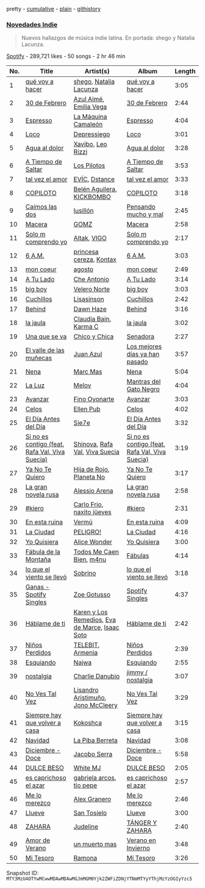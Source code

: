 pretty - [cumulative](/playlists/cumulative/37i9dQZF1DXaaU1AaHpZeu.md) - [plain](/playlists/plain/37i9dQZF1DXaaU1AaHpZeu) - [githistory](https://github.githistory.xyz/mackorone/spotify-playlist-archive/blob/main/playlists/plain/37i9dQZF1DXaaU1AaHpZeu)

### [Novedades Indie](https://open.spotify.com/playlist/37i9dQZF1DXaaU1AaHpZeu)

> Nuevos hallazgos de música indie latina\. En portada: shego y Natalia Lacunza.

[Spotify](https://open.spotify.com/user/spotify) - 289,721 likes - 50 songs - 2 hr 46 min

| No. | Title | Artist(s) | Album | Length |
|---|---|---|---|---|
| 1 | [qué voy a hacer](https://open.spotify.com/track/0t7Sn2HbOk7inow65D6na5) | [shego](https://open.spotify.com/artist/1DiDa1DfTjldKJQeonyP33), [Natalia Lacunza](https://open.spotify.com/artist/3Zs59sqZJ6fWQqWbRC8bOP) | [qué voy a hacer](https://open.spotify.com/album/5AXWainYQGafkbtRpzqz1L) | 3:05 |
| 2 | [30 de Febrero](https://open.spotify.com/track/0wOwmzIfUBzrbI3ooWC5kf) | [Azul Aimé](https://open.spotify.com/artist/2RK7ej33rvNMfEAqlWUqyY), [Emilia Vega](https://open.spotify.com/artist/6nB44LUFpUSgZ7sjnoUJfV) | [30 de Febrero](https://open.spotify.com/album/442Wnb4RgTfPDDPY24ajBC) | 2:44 |
| 3 | [Espresso](https://open.spotify.com/track/2D7Mm6iS2CKnI8uRGvmdbi) | [La Máquina Camaleón](https://open.spotify.com/artist/6NIyDDyPBRTyPZ6ggjE8Rj) | [Espresso](https://open.spotify.com/album/2CDiUmUqK5PKkYjzpa1qgf) | 4:04 |
| 4 | [Loco](https://open.spotify.com/track/0IXqjQvowN9xWG8TKLiLR3) | [Depressiego](https://open.spotify.com/artist/0lGbS4aZKjwIzqXtq2fyQD) | [Loco](https://open.spotify.com/album/7hIQwYkwVkG0gGfi8g8WvF) | 3:01 |
| 5 | [Agua al dolor](https://open.spotify.com/track/4gJob9AR3tWEh1OfGtVj1h) | [Xavibo](https://open.spotify.com/artist/3v2sYzsuZVd0gAhMWgl9I7), [Leo Rizzi](https://open.spotify.com/artist/2281RSmb2cN6knnt0Iarb2) | [Agua al dolor](https://open.spotify.com/album/6GET4E1rNMJVSENvXiKBBh) | 3:28 |
| 6 | [A Tiempo de Saltar](https://open.spotify.com/track/0gVk1XyjHSwQKRc0BDNT1A) | [Los Pilotos](https://open.spotify.com/artist/0KH6VwUGYaHCMTfp3WRxm4) | [A Tiempo de Saltar](https://open.spotify.com/album/4Goniy8EbyA32vevPNqbTe) | 3:53 |
| 7 | [tal vez el amor](https://open.spotify.com/track/28HWPrCDObbNmNwLH92hKZ) | [EVÍC](https://open.spotify.com/artist/4VrtzTmhlJ4NxpNLGEOYsz), [Dstance](https://open.spotify.com/artist/1NxTfbylQiyMQ8yOFxG3x2) | [tal vez el amor](https://open.spotify.com/album/5qu0izFsk48Fo3vIvfJqu0) | 3:33 |
| 8 | [COPILOTO](https://open.spotify.com/track/2PwsYGHIIngJGkxURvmpZG) | [Belén Aguilera](https://open.spotify.com/artist/5fmYDIdgEkSgLdL6esxgfp), [KICKBOMBO](https://open.spotify.com/artist/7A2htSu45kogVfNBMD4Xgh) | [COPILOTO](https://open.spotify.com/album/09L5tvJbAJsZc1jFhIe8CI) | 3:18 |
| 9 | [Caímos las dos](https://open.spotify.com/track/6S0HcJIXspRbgATV3SRI9J) | [lusillón](https://open.spotify.com/artist/3boSqy30OQ3ES9e3UJb6Up) | [Pensando mucho y mal](https://open.spotify.com/album/54rBXLxgSP5rNTpjA0UBgp) | 2:45 |
| 10 | [Macera](https://open.spotify.com/track/5QqSKzCA9FEwu6Ucfk7Um4) | [GOMZ](https://open.spotify.com/artist/7BLezVBmCyG6aFk101o7vA) | [Macera](https://open.spotify.com/album/3vUXLFeaxld51LVJmYSUyE) | 2:58 |
| 11 | [Solo m comprendo yo](https://open.spotify.com/track/1YlmUhpJZs9jWRBcZlJJCS) | [Altak](https://open.spotify.com/artist/6u7wmFbrMYOGV7Z7dIDfhf), [VIGO](https://open.spotify.com/artist/4439H0odnAN0ToEUclZGiS) | [Solo m comprendo yo](https://open.spotify.com/album/2P8KulDZOIhylneFbOJ5ez) | 2:17 |
| 12 | [6 A.M.](https://open.spotify.com/track/5axSTOstQDAbVdq4fUTJdP) | [princesa cereza](https://open.spotify.com/artist/607kbpXirULyTo1jdRtooo), [Kontax](https://open.spotify.com/artist/3Gm9VUAvppr5ROz0u73tMi) | [6 A.M.](https://open.spotify.com/album/0smv8Q6YbBf6takvymTyad) | 3:03 |
| 13 | [mon coeur](https://open.spotify.com/track/0hKzREmqBhDJGyGEonMXRQ) | [agosto](https://open.spotify.com/artist/0WSxxeaRyEijDqsE2TziXK) | [mon coeur](https://open.spotify.com/album/5gHZ4H1tfoG8nn2sgjJJnL) | 2:49 |
| 14 | [A Tu Lado](https://open.spotify.com/track/7teCuaYJpYVhgHSVSy0ffi) | [Che Antonio](https://open.spotify.com/artist/61n81KpmKaGh9IHaZZe63V) | [A Tu Lado](https://open.spotify.com/album/3omwqFxmTCc8X3NZee3qZD) | 3:14 |
| 15 | [big boy](https://open.spotify.com/track/06QAlRTAG4hz4yu2OeS8eX) | [Velero Norte](https://open.spotify.com/artist/6TBD2rLl4F6tIPF3oO62Ot) | [big boy](https://open.spotify.com/album/1GcaV31lDXC4PLbRVTD2Mt) | 3:03 |
| 16 | [Cuchillos](https://open.spotify.com/track/4vEutziRAYewCT97ziq48J) | [Lisasinson](https://open.spotify.com/artist/0bvq2O2MrIINNOJTVuqQ32) | [Cuchillos](https://open.spotify.com/album/2WXVOnXCzcgoCcFQBjTlBX) | 2:42 |
| 17 | [Behind](https://open.spotify.com/track/1aLJSbPNXKOOguyPFws3Ju) | [Dawn Haze](https://open.spotify.com/artist/32JSwTOeaGSHi268j8f73U) | [Behind](https://open.spotify.com/album/7y5NIncoqNKvhVZVucgimf) | 3:16 |
| 18 | [la jaula](https://open.spotify.com/track/1Be3ou3Z5sBq0qwgR6ymIz) | [Claudia Bain](https://open.spotify.com/artist/0HpMnoBW5aeXNr9tWZyPWt), [Karma C](https://open.spotify.com/artist/0o5CzIkmDyHMF4yG4CrAxh) | [la jaula](https://open.spotify.com/album/2q7xnQethPPhteviQSVkZf) | 3:02 |
| 19 | [Una que se va](https://open.spotify.com/track/0FpsvBP5c4PeXtLq1SNGaH) | [Chico y Chica](https://open.spotify.com/artist/3fCxdiR6eGEUVGruslnovV) | [Senadora](https://open.spotify.com/album/0ezbjfS03yo1K9ruSFoHSB) | 2:27 |
| 20 | [El valle de las muñecas](https://open.spotify.com/track/34OHLXoeVbUOuNmSHolOtj) | [Juan Azul](https://open.spotify.com/artist/2Vn6T7bYqhxrrgrlMtIriw) | [Los mejores días ya han pasado](https://open.spotify.com/album/24AR0hGrrhMHMRUXJ2FFb5) | 3:57 |
| 21 | [Nena](https://open.spotify.com/track/66T2lsNKZwjxXKmkE0DWxS) | [Marc Mas](https://open.spotify.com/artist/2Afa8bc03hUILSCuypSSzt) | [Nena](https://open.spotify.com/album/51MWrSClYZTToOAm5luHrV) | 5:04 |
| 22 | [La Luz](https://open.spotify.com/track/5DZ92Hd3KsSfChI1XXbSRa) | [Melov](https://open.spotify.com/artist/20gixjtBBVMyxYSnMRCV22) | [Mantras del Gato Negro](https://open.spotify.com/album/0LegeXPNidGLZJW6DFl68Y) | 4:04 |
| 23 | [Avanzar](https://open.spotify.com/track/2bRfl3dIPE9tSlF8MltUl0) | [Fino Oyonarte](https://open.spotify.com/artist/4RBvuOez8bNHpHkS1oYvbP) | [Avanzar](https://open.spotify.com/album/1mH8RBSIPmD8uXiLluK4Xg) | 3:03 |
| 24 | [Celos](https://open.spotify.com/track/5YVNmR4BuU6m5FQxXDfd6P) | [Ellen Pub](https://open.spotify.com/artist/0G4Y5ivygdqDzmlzHXjpIo) | [Celos](https://open.spotify.com/album/33x49CoQpAEcW7iG42CA9P) | 4:02 |
| 25 | [El Día Antes del Día](https://open.spotify.com/track/18axCHKPFXf34au5APxdIR) | [Sie7e](https://open.spotify.com/artist/11wOrJLuakmQqTuhXXW2xz) | [El Día Antes del Día](https://open.spotify.com/album/5UqN58jW4i5hndRBlmcXAg) | 3:32 |
| 26 | [Si no es contigo \(feat\. Rafa Val, Viva Suecia\)](https://open.spotify.com/track/2daEY7bqARD03KqUxRNdRn) | [Shinova](https://open.spotify.com/artist/6rRTrEHzGSDqhmFJQrNFMO), [Rafa Val](https://open.spotify.com/artist/7bEns7IOYnUg5lRDk74F3F), [Viva Suecia](https://open.spotify.com/artist/57s0ep3eNSg81D7ZxiuHbC) | [Si no es contigo \(feat\. Rafa Val, Viva Suecia\)](https://open.spotify.com/album/0qE1KDzIhHwsTho0bZZ0SA) | 3:19 |
| 27 | [Ya No Te Quiero](https://open.spotify.com/track/2r6aWKCe1ZggvtwWBEXDWv) | [Hija de Rojo](https://open.spotify.com/artist/5HaKPLitdETb46owOu4Uxd), [Planeta No](https://open.spotify.com/artist/47hetBUhKhfBmk8nXeriqN) | [Ya No Te Quiero](https://open.spotify.com/album/3r8ngrBY6vR9jwsj67HCCy) | 3:17 |
| 28 | [La gran novela rusa](https://open.spotify.com/track/0C5i4fqpqPPK0a2ypcdQSY) | [Alessio Arena](https://open.spotify.com/artist/4Am44NfcHNR70bBt9j1Kqc) | [La gran novela rusa](https://open.spotify.com/album/7rfy7xEcqjfZpH9xvZagQm) | 2:58 |
| 29 | [\#kiero](https://open.spotify.com/track/1xKeZ81xueH3YDv6UYomhK) | [Carlo Frio](https://open.spotify.com/artist/2ZkSJkvuz5kzvPe4ff1jqc), [naxito jüeves](https://open.spotify.com/artist/38y63ICG47Pee4vUkYlSET) | [\#kiero](https://open.spotify.com/album/6yleLldHHyxeqTlII0DCPK) | 2:31 |
| 30 | [En esta ruina](https://open.spotify.com/track/7rAdCWFKgogADC9j6yePe3) | [Vermú](https://open.spotify.com/artist/7cXnpdXUUN67Vr3niD2dAi) | [En esta ruina](https://open.spotify.com/album/1sZobESHt5lSRZwC1AJBAq) | 4:09 |
| 31 | [La Ciudad](https://open.spotify.com/track/571JV3OrWg5HZEuGDdxNq7) | [PELIGRO!](https://open.spotify.com/artist/3FDCL5TTPpKM5liVuuU0f3) | [La Ciudad](https://open.spotify.com/album/6dJj5TF606M4PxjOo8tk1t) | 4:16 |
| 32 | [Yo Quisiera](https://open.spotify.com/track/6xLTIW13YObVeuOzdumBxi) | [Alice Wonder](https://open.spotify.com/artist/0SquRSkIJbzPqCUxG2EZMi) | [Yo Quisiera](https://open.spotify.com/album/6pqtFdAv5bgdjkSTSC61Mh) | 3:00 |
| 33 | [Fábula de la Montaña](https://open.spotify.com/track/0kAvQ4Y9u9D1kqAF6PqRDM) | [Todos Me Caen Bien](https://open.spotify.com/artist/39V0OLIFDw1VdBaasv2nIb), [m4nu](https://open.spotify.com/artist/0pUoGGZ9vPDFfGCXFwkucv) | [Fábulas](https://open.spotify.com/album/7wSqqyepUFtfkyaSMNvcv7) | 4:14 |
| 34 | [lo que el viento se llevó](https://open.spotify.com/track/2aBCMKMDskrazQZqb3JFzc) | [Sobrino](https://open.spotify.com/artist/0vEEYg1cJscAAw4sekHSOf) | [lo que el viento se llevó](https://open.spotify.com/album/2UIV5FHHm0n7L23lVQASnG) | 3:18 |
| 35 | [Ganas \- Spotify Singles](https://open.spotify.com/track/57i3tg8kJYRL13vZqoq0kC) | [Zoe Gotusso](https://open.spotify.com/artist/3XBw8ImFEo86mEB2dYh0vS) | [Spotify Singles](https://open.spotify.com/album/2M8YCuo32nPRMyIXdq6aCX) | 4:37 |
| 36 | [Háblame de ti](https://open.spotify.com/track/5TBTps2RwNmenzx11Q0zNS) | [Karen y Los Remedios](https://open.spotify.com/artist/6uSvvhlipeAh7lrqB9VTmv), [Eva de Marce](https://open.spotify.com/artist/1UgwU7ChXfMkwH9t6ivW2E), [Isaac Soto](https://open.spotify.com/artist/2mHbrHlppDiGj9pBxti8fc) | [Háblame de ti](https://open.spotify.com/album/6RCPDTw8Uk9qvC9RZIGjtq) | 2:42 |
| 37 | [Niños Perdidos](https://open.spotify.com/track/3fANb47ayeswMFaT5fI1Or) | [TELEBIT](https://open.spotify.com/artist/1IppeXcGxXcEec0znuY7bI), [Armenia](https://open.spotify.com/artist/4FmrAtWfKHAIysakSpmatx) | [Niños Perdidos](https://open.spotify.com/album/55OtSjhhECr6c8we4xyX6y) | 2:39 |
| 38 | [Esquiando](https://open.spotify.com/track/34j9ERYhFkmw76khX9yHDo) | [Najwa](https://open.spotify.com/artist/7dp8dR96gWncIypef8kTnS) | [Esquiando](https://open.spotify.com/album/1os3O9AAm95njtVxeeweE3) | 2:55 |
| 39 | [nostalgia](https://open.spotify.com/track/7DznV697bNv3PS16rbSlla) | [Charlie Danubio](https://open.spotify.com/artist/67m8dwto6MA9wObFoyKBdC) | [jimmy / nostalgia](https://open.spotify.com/album/7AScfF6A7kLMS7Mw06IyNv) | 3:07 |
| 40 | [No Ves Tal Vez](https://open.spotify.com/track/4vKh9YiqQQQHq7Bn2IdNbN) | [Lisandro Aristimuño](https://open.spotify.com/artist/0ovfSEcDqepf0vqJc811zQ), [Jono McCleery](https://open.spotify.com/artist/23usQJ95w7f95tnN4MJEgy) | [No Ves Tal Vez](https://open.spotify.com/album/3C4Cqb16lrZSpFoc772AIv) | 3:29 |
| 41 | [Siempre hay que volver a casa](https://open.spotify.com/track/2brE59f90zEoXozEn5wqkz) | [Kokoshca](https://open.spotify.com/artist/0FDO0siwgVeDs40rqwS2mK) | [Siempre hay que volver a casa](https://open.spotify.com/album/0fQxvOIzotbZB8qQFV3gyH) | 3:15 |
| 42 | [Navidad](https://open.spotify.com/track/1Qx7QXzj65bVEj441otHze) | [La Piba Berreta](https://open.spotify.com/artist/4qECsLAGxuTLtPdDtgMCST) | [Navidad](https://open.spotify.com/album/5oRyoHMAenPjVL2PqtaCJj) | 3:08 |
| 43 | [Diciembre \- Doce](https://open.spotify.com/track/6gZ44q2tvJcbDIdMBa3EI5) | [Jacobo Serra](https://open.spotify.com/artist/5IFxs1VwnOvPeRI0VpJt18) | [Diciembre \- Doce](https://open.spotify.com/album/2WEveCbtLViM9Jvl5ARxAU) | 5:58 |
| 44 | [DULCE BESO](https://open.spotify.com/track/7mH047VdrRvKcHkyUiAeYH) | [White MJ](https://open.spotify.com/artist/7AAFbMxbkCk1nFDMHdrdoT) | [DULCE BESO](https://open.spotify.com/album/5YLKO3Krg4pK7zZUKqpnXC) | 2:05 |
| 45 | [es caprichoso el azar](https://open.spotify.com/track/2Uunn684ajXS2E7Q9efp6e) | [gabriela arcos](https://open.spotify.com/artist/3SdRPRuSNLp9lj06iZuQlx), [tío pepe](https://open.spotify.com/artist/2RZ0SqMMzsDKZBwUW4ygWA) | [es caprichoso el azar](https://open.spotify.com/album/7FwXaotHIpUepMYI2SzqPr) | 2:57 |
| 46 | [Me lo merezco](https://open.spotify.com/track/4f34Bc50osWDdYR30JgebI) | [Alex Granero](https://open.spotify.com/artist/1g3OTLUr6xaFaiB01k9gw2) | [Me lo merezco](https://open.spotify.com/album/74UjzHZcetzkFIMkuXcg1g) | 2:46 |
| 47 | [Llueve](https://open.spotify.com/track/0k1MYaKJFvChRAm3dx8Ce5) | [San Tosielo](https://open.spotify.com/artist/1Vp0zKCF6r1aut8Emx7CHH) | [Llueve](https://open.spotify.com/album/5twgYHYuQrtXvOzrcTBKJ3) | 3:00 |
| 48 | [ZAHARA](https://open.spotify.com/track/2gKbwgaAQQRRYWpcA2psY3) | [Judeline](https://open.spotify.com/artist/1H6X7yhnXZg73f9bssaj1Q) | [TÁNGER Y ZAHARA](https://open.spotify.com/album/5DY4F3ttRGWWJoPJBcy4Ys) | 2:40 |
| 49 | [Amor de Verano](https://open.spotify.com/track/2XvJurdJip7XdjW1j1EfS8) | [un muerto mas](https://open.spotify.com/artist/31BzLsWVOEfGQTDIe6atC0) | [Verano en Invierno](https://open.spotify.com/album/54NK5gk2Gx0fkycE2hUiM5) | 3:48 |
| 50 | [Mi Tesoro](https://open.spotify.com/track/1V6Tp4pBAHByhlZrMTOYxd) | [Ramona](https://open.spotify.com/artist/3K8X4ZoPqijzc6QSP4eAQF) | [Mi Tesoro](https://open.spotify.com/album/1507DkjEBQqhE2xXHrOTOT) | 3:26 |

Snapshot ID: `MTY3MzU4OTYwMCwwMDAwMDAwMGJmMGM0Yjk2ZWFiZDNjYTNmMTYyYThjMzYzOGIyYzc5`
